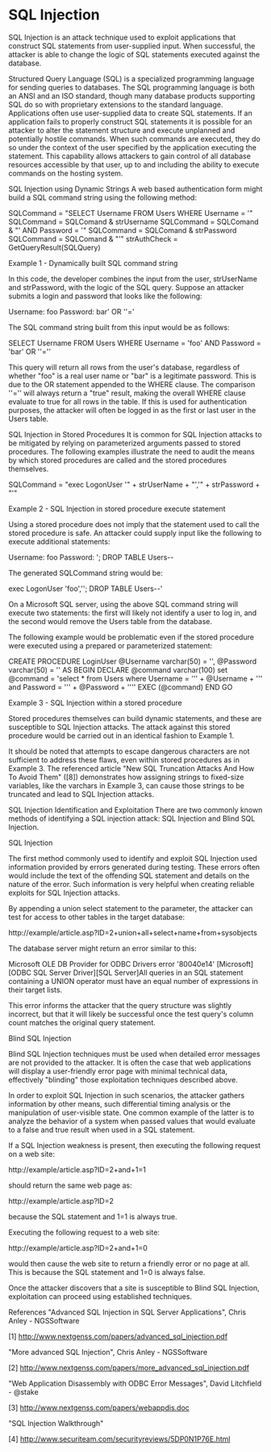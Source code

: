 # SQL Injection
SQL Injection is an attack technique used to exploit applications that construct SQL statements from user-supplied input. When successful, the attacker is able to change the logic of SQL statements executed against the database.

 

Structured Query Language (SQL) is a specialized programming language for sending queries to databases. The SQL programming language is both an ANSI and an ISO standard, though many database products supporting SQL do so with proprietary extensions to the standard language. Applications often use user-supplied data to create SQL statements. If an application fails to properly construct SQL statements it is possible for an attacker to alter the statement structure and execute unplanned and potentially hostile commands. When such commands are executed, they do so under the context of the user specified by the application executing the statement. This capability allows attackers to gain control of all database resources accessible by that user, up to and including the ability to execute commands on the hosting system.

 

SQL Injection using Dynamic Strings
A web based authentication form might build a SQL command string using the following method:

 

 

SQLCommand = "SELECT Username FROM Users WHERE Username = '" 
SQLCommand = SQLComand & strUsername
SQLCommand = SQLComand & "' AND Password = '" 
SQLCommand = SQLComand & strPassword
SQLCommand = SQLComand & "'"
strAuthCheck = GetQueryResult(SQLQuery)
 

 

Example 1 - Dynamically built SQL command string

 

In this code, the developer combines the input from the user, strUserName and strPassword, with the logic of the SQL query. Suppose an attacker submits a login and password that looks like the following:

 

Username: foo
Password: bar' OR ''='
 

The SQL command string built from this input would be as follows:

 

SELECT Username FROM Users WHERE Username = 'foo' 
AND Password = 'bar' OR ''=''
 

This query will return all rows from the user's database, regardless of whether "foo" is a real user name or "bar" is a legitimate password. This is due to the OR statement appended to the WHERE clause. The comparison ''='' will always return a "true" result, making the overall WHERE clause evaluate to true for all rows in the table. If this is used for authentication purposes, the attacker will often be logged in as the first or last user in the Users table.

 

SQL Injection in Stored Procedures
It is common for SQL Injection attacks to be mitigated by relying on parameterized arguments passed to stored procedures. The following examples illustrate the need to audit the means by which stored procedures are called and the stored procedures themselves.

 

SQLCommand = "exec LogonUser '" + strUserName + "','" + strPassword + "'"
 

Example 2 - SQL Injection in stored procedure execute statement

 

Using a stored procedure does not imply that the statement used to call the stored procedure is safe. An attacker could supply input like the following to execute additional statements:

 

Username: foo
Password: '; DROP TABLE Users--
 

The generated SQLCommand string would be:

 

exec LogonUser 'foo',''; DROP TABLE Users--'

 

On a Microsoft SQL server, using the above SQL command string will execute two statements: the first will likely not identify a user to log in, and the second would remove the Users table from the database.

 

The following example would be problematic even if the stored procedure were executed using a prepared or parameterized statement:

 

CREATE PROCEDURE LoginUser 
@Username varchar(50) = '', 
@Password varchar(50) = ''
AS
BEGIN
DECLARE @command varchar(100)
set @command = 'select * from Users where Username = ''' +
@Username + 
''' and Password = ''' +
@Password +
''''
EXEC (@command)
END
GO
 

Example 3 - SQL Injection within a stored procedure

 

Stored procedures themselves can build dynamic statements, and these are susceptible to SQL Injection attacks. The attack against this stored procedure would be carried out in an identical fashion to Example 1.

 

It should be noted that attempts to escape dangerous characters are not sufficient to address these flaws, even within stored procedures as in Example 3. The referenced article "New SQL Truncation Attacks And How To Avoid Them" ([8]) demonstrates how assigning strings to fixed-size variables, like the varchars in Example 3, can cause those strings to be truncated and lead to SQL Injection attacks.

 

SQL Injection Identification and Exploitation
There are two commonly known methods of identifying a SQL injection attack: SQL Injection and Blind SQL Injection.

 

SQL Injection

The first method commonly used to identify and exploit SQL Injection used information provided by errors generated during testing. These errors often would include the text of the offending SQL statement and details on the nature of the error. Such information is very helpful when creating reliable exploits for SQL Injection attacks.

 

By appending a union select statement to the parameter, the attacker can test for access to other tables in the target database:

 

http://example/article.asp?ID=2+union+all+select+name+from+sysobjects
 

The database server might return an error similar to this:

 

Microsoft OLE DB Provider for ODBC Drivers error 
'80040e14' 
[Microsoft][ODBC SQL Server Driver][SQL Server]All 
queries in an SQL statement containing a UNION 
operator must have an equal number of expressions
in their target lists. 

 

This error informs the attacker that the query structure was slightly incorrect, but that it will likely be successful once the test query's column count matches the original query statement.

 

Blind SQL Injection

Blind SQL Injection techniques must be used when detailed error messages are not provided to the attacker. It is often the case that web applications will display a user-friendly error page with minimal technical data, effectively "blinding" those exploitation techniques described above.

 

In order to exploit SQL Injection in such scenarios, the attacker gathers information by other means, such differential timing analysis or the manipulation of user-visible state. One common example of the latter is to analyze the behavior of a system when passed values that would evaluate to a false and true result when used in a SQL statement.

 

If a SQL Injection weakness is present, then executing the following request on a web site:

 

http://example/article.asp?ID=2+and+1=1 
 

should return the same web page as:

 

http://example/article.asp?ID=2 
 

because the SQL statement and 1=1 is always true.

Executing the following request to a web site:

 

http://example/article.asp?ID=2+and+1=0 
 

would then cause the web site to return a friendly error or no page at all. This is because the SQL statement and 1=0 is always false.

Once the attacker discovers that a site is susceptible to Blind SQL Injection, exploitation can proceed using established techniques.

 

References
"Advanced SQL Injection in SQL Server Applications", Chris Anley - NGSSoftware

[1] http://www.nextgenss.com/papers/advanced_sql_injection.pdf

 

"More advanced SQL Injection", Chris Anley - NGSSoftware

[2] http://www.nextgenss.com/papers/more_advanced_sql_injection.pdf

 

"Web Application Disassembly with ODBC Error Messages", David Litchfield - @stake

[3] http://www.nextgenss.com/papers/webappdis.doc

 

"SQL Injection Walkthrough"

[4] http://www.securiteam.com/securityreviews/5DP0N1P76E.html

 
